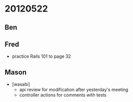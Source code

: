 # 20120522

## Ben



## Fred
- practice Rails 101 to page 32



## Mason
- [wasabi]
    - api review for modification after yesterday's meeting
    - controller actions for comments with tests
